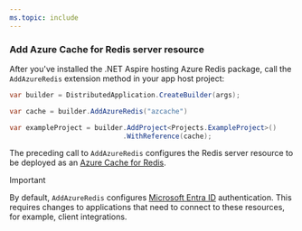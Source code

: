 ```yaml
---
ms.topic: include
---
```


### Add Azure Cache for Redis server resource

After you've installed the .NET Aspire hosting Azure Redis package, call the `AddAzureRedis` extension method in your app host project:

```csharp
var builder = DistributedApplication.CreateBuilder(args);

var cache = builder.AddAzureRedis("azcache")

var exampleProject = builder.AddProject<Projects.ExampleProject>()
                            .WithReference(cache);
```

The preceding call to `AddAzureRedis` configures the Redis server resource to be deployed as an [Azure Cache for Redis](/azure/azure-cache-for-redis/cache-overview).

> [!IMPORTANT]
> By default, `AddAzureRedis` configures [Microsoft Entra ID](/azure/azure-cache-for-redis/cache-azure-active-directory-for-authentication) authentication. This requires changes to applications that need to connect to these resources, for example, client integrations.
